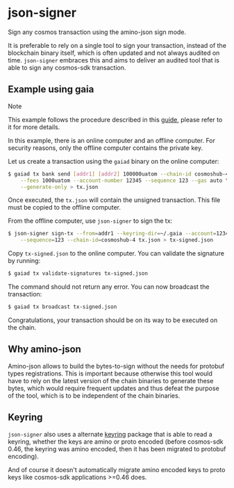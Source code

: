 # json-signer

Sign any cosmos transaction using the amino-json sign mode.

It is preferable to rely on a single tool to sign your transaction, instead of
the blockchain binary itself, which is often updated and not always audited on
time. `json-signer` embraces this and aims to deliver an audited tool that is
able to sign any cosmos-sdk transaction.

## Example using gaia

> [!NOTE]
> This example follows the procedure described in this [guide], please refer to
> it for more details.

In this example, there is an online computer and an offline computer. For
security reasons, only the offline computer contains the private key.

Let us create a transaction using the `gaiad` binary on the online computer:

```sh
$ gaiad tx bank send [addr1] [addr2] 100000uatom --chain-id cosmoshub-4 \
    --fees 1000uatom --account-number 12345 --sequence 123 --gas auto \
    --generate-only > tx.json
```

Once executed, the `tx.json` will contain the unsigned transaction. This file
must be copied to the offline computer.

From the offline computer, use `json-signer` to sign the tx:

```sh
$ json-signer sign-tx --from=addr1 --keyring-dir=~/.gaia --account=12345 \
    --sequence=123 --chain-id=cosmoshub-4 tx.json > tx-signed.json
```

Copy `tx-signed.json` to the online computer. You can validate the signature by
running:

```sh
$ gaiad tx validate-signatures tx-signed.json
```

The command should not return any error. You can now broadcast the transaction:

```sh
$ gaiad tx broadcast tx-signed.json
```

Congratulations, your transaction should be on its way to be executed on the
chain.

## Why amino-json

Amino-json allows to build the bytes-to-sign without the needs for protobuf
types registrations. This is important because otherwise this tool would have
to rely on the latest version of the chain binaries to generate these bytes,
which would require frequent updates and thus defeat the purpose of the tool,
which is to be independent of the chain binaries.

## Keyring

`json-signer` also uses a alternate [keyring] package that is able to read
a keyring, whether the keys are amino or proto encoded (before cosmos-sdk 0.46,
the keyring was amino encoded, then it has been migrated to protobuf encoding).

And of course it doesn't automatically migrate amino encoded keys to proto keys
like cosmos-sdk applications >=0.46 does.

[guide]: https://github.com/atomone-hub/govgen-proposals/blob/main/submit-tx-securely.md
[keyring]: https://github.com/tbruyelle/keyring-compat
